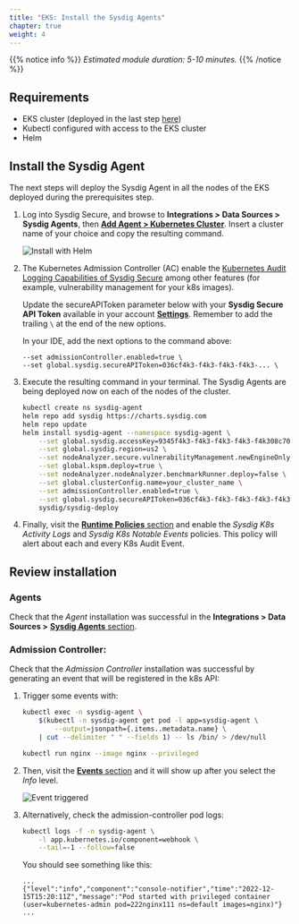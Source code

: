 ```yaml
---
title: "EKS: Install the Sysdig Agents"
chapter: true
weight: 4
---
```


{{% notice info %}}
*Estimated module duration: 5-10 minutes.*
{{% /notice %}}


## Requirements

- EKS cluster (deployed in the last step [here](/0-prerequisites/3-cloud9.html))
- Kubectl configured with access to the EKS cluster
- Helm


## Install the Sysdig Agent

The next steps will deploy the Sysdig Agent in all the nodes of
the EKS deployed during the prerequisites step.

1. Log into Sysdig Secure, and browse to
   **Integrations > Data Sources > Sysdig Agents**,
   then [**Add Agent > Kubernetes Cluster**](https://secure.sysdig.com/#/data-sources/agents?setupModalEnv=Kubernetes).
   Insert a cluster name of your choice and copy the resulting command.

    ![Install with Helm](/images/1-installation/agentInstall.png)

2. The Kubernetes Admission Controller (AC) enable the 
   [Kubernetes Audit Logging Capabilities of Sysdig Secure](https://docs.sysdig.com/en/docs/sysdig-secure/secure-events/kubernetes-audit-logging/#kubernetes-audit-logging)
   among other features (for example, vulnerability management for your k8s images).
   
   Update the secureAPIToken parameter below with your **Sysdig Secure API Token** available in
   your account [**Settings**](https://us2.app.sysdig.com/secure/#/settings/user).
   Remember to add the trailing `\` at the end of the new options.

   In your IDE, add the next options to the command above:
   
   ```
   --set admissionController.enabled=true \
   --set global.sysdig.secureAPIToken=036cf4k3-f4k3-f4k3-f4k3-... \
   ```

3. Execute the resulting command in your terminal.
   The Sysdig Agents are being deployed now on each of the nodes of the cluster.

    ```bash
    kubectl create ns sysdig-agent
    helm repo add sysdig https://charts.sysdig.com
    helm repo update
    helm install sysdig-agent --namespace sysdig-agent \
        --set global.sysdig.accessKey=9345f4k3-f4k3-f4k3-f4k3-f4k308c706d0  \
        --set global.sysdig.region=us2 \
        --set nodeAnalyzer.secure.vulnerabilityManagement.newEngineOnly=true \
        --set global.kspm.deploy=true \
        --set nodeAnalyzer.nodeAnalyzer.benchmarkRunner.deploy=false \
        --set global.clusterConfig.name=your_cluster_name \
        --set admissionController.enabled=true \
        --set global.sysdig.secureAPIToken=036cf4k3-f4k3-f4k3-f4k3-f4k36321de0a \
        sysdig/sysdig-deploy
    ```

4. Finally, visit the [**Runtime Policies** section](https://secure.sysdig.com/#/policies)
   and enable the *Sysdig K8s Activity Logs* and *Sysdig K8s Notable Events* policies.
   This policy will alert about each and every K8s Audit Event.


## Review installation

### Agents

Check that the _Agent_ installation was successful in the 
**Integrations > Data Sources >** [**Sysdig Agents** section](https://secure.sysdig.com/#/data-sources/agents).

### Admission Controller:

Check that the _Admission Controller_ installation was successful by
generating an event that will be registered in the k8s API:

1. Trigger some events with:
    ```bash
    kubectl exec -n sysdig-agent \
        $(kubectl -n sysdig-agent get pod -l app=sysdig-agent \
            --output=jsonpath={.items..metadata.name} \
        | cut --delimiter " " --fields 1) -- ls /bin/ > /dev/null

    kubectl run nginx --image nginx --privileged
    ```

2. Then, visit the
   [**Events** section](https://secure.sysdig.com/#/events?groupBy=policy&last=86400&severities=high%2Cmedium%2Clow%2Cnone)
    and it will show up after you select the *Info* level.

    ![Event triggered](/images/1-installation/event.png)


3. Alternatively, check the admission-controller pod logs:

    ```bash
    kubectl logs -f -n sysdig-agent \
        -l app.kubernetes.io/component=webhook \
        --tail=-1 --follow=false
    ```

    You should see something like this:

    ```logs
    ...
    {"level":"info","component":"console-notifier","time":"2022-12-15T15:20:11Z","message":"Pod started with privileged container (user=kubernetes-admin pod=222nginx111 ns=default images=nginx)"}
    ...
    ```